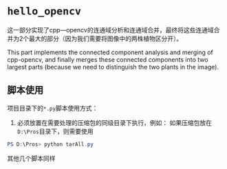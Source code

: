 # `hello_opencv`

这一部分实现了cpp—opencv的连通域分析和连通域合并，最终将这些连通域合并为2个最大的部分（因为我们需要将图像中的两株植物区分开）。

This part implements the connected component analysis and merging of cpp-opencv, and finally merges these connected components into two largest parts (because we need to distinguish the two plants in the image).

## 脚本使用

项目目录下的`*.py`脚本使用方式：

1. 必须放置在需要处理的压缩包的同级目录下执行，例如：
如果压缩包放在`D:\Pros`目录下，则需要使用

```powershell
PS D:\Pros> python tarAll.py
```

其他几个脚本同样